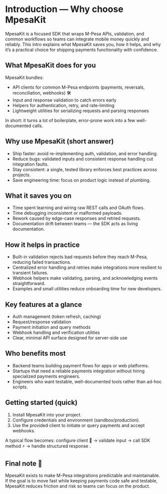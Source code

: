# Introduction — Why choose MpesaKit

MpesaKit is a focused SDK that wraps M-Pesa APIs, validation, and common workflows so teams can integrate mobile money quickly and reliably. This intro explains what MpesaKit saves you, how it helps, and why it’s a practical choice for shipping payments functionality with confidence.

## What MpesaKit does for you

MpesaKit bundles:

- API clients for common M-Pesa endpoints (payments, reversals, reconciliation, webhooks) 🛠️
- Input and response validation to catch errors early
- Helpers for authentication, retry, and rate-limiting
- Lightweight utilities for serializing requests and parsing responses

In short: it turns a lot of boilerplate, error-prone work into a few well-documented calls.

## Why use MpesaKit (short answer)

- Ship faster: avoid re-implementing auth, validation, and error handling.
- Reduce bugs: validated inputs and consistent response handling cut integration faults.
- Stay consistent: a single, tested library enforces best practices across projects.
- Save engineering time: focus on product logic instead of plumbing.

## What it saves you on

- Time spent learning and wiring raw REST calls and OAuth flows.
- Time debugging inconsistent or malformed payloads.
- Rework caused by edge-case responses and retried requests.
- Documentation drift between teams — the SDK acts as living documentation.

## How it helps in practice

- Built-in validation rejects bad requests before they reach M-Pesa, reducing failed transactions.
- Centralized error handling and retries make integrations more resilient to transient failures.
- Webhook helpers make validating, parsing, and acknowledging events straightforward.
- Examples and small utilities reduce onboarding time for new developers.

## Key features at a glance

- Auth management (token refresh, caching)
- Request/response validation
- Payment initiation and query methods
- Webhook handling and verification utilities
- Clear, minimal API surface designed for server-side use

## Who benefits most

- Backend teams building payment flows for apps or web platforms.
- Startups that need a reliable payments integration without hiring specialized payments engineers.
- Engineers who want testable, well-documented tools rather than ad-hoc scripts.

## Getting started (quick)

1. Install MpesaKit into your project.
2. Configure credentials and environment (sandbox/production).
3. Use the provided client to initiate or query payments and accept webhooks.

A typical flow becomes: configure client 🔧 → validate input  → call SDK method ⚡ → handle structured response .

## Final note 📌

MpesaKit exists to make M-Pesa integrations predictable and maintainable. If the goal is to move fast while keeping payments code safe and testable, MpesaKit reduces friction and risk so teams can focus on the product.
